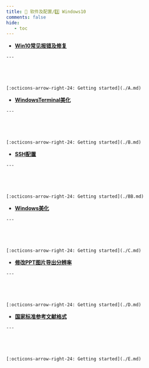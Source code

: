```yaml
---
title: 🎀 软件及配置/3️⃣ Windows10
comments: false
hide:
   - toc
---
```


<div class="grid cards index-info" markdown>

-    __[Win10常见报错及修复](./A.md)__

	---

	

	

	[:octicons-arrow-right-24: Getting started](./A.md)

-    __[WindowsTerminal美化](./B.md)__

	---

	

	

	[:octicons-arrow-right-24: Getting started](./B.md)

-    __[SSH配置](./BB.md)__

	---

	

	

	[:octicons-arrow-right-24: Getting started](./BB.md)

-    __[Windows美化](./C.md)__

	---

	

	

	[:octicons-arrow-right-24: Getting started](./C.md)

-    __[修改PPT图片导出分辨率](./D.md)__

	---

	

	

	[:octicons-arrow-right-24: Getting started](./D.md)

-    __[国家标准参考文献格式](./E.md)__

	---

	

	

	[:octicons-arrow-right-24: Getting started](./E.md)

</div>